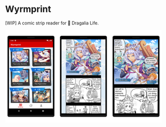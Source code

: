 # Wyrmprint
[WIP] A comic strip reader for   :dragon: Dragalia Life.

![](https://github.com/arsonistAnt/Wyrmprint/blob/master/readme_assets/show_case.jpg)
